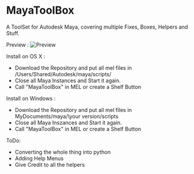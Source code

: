 MayaToolBox
===========

A ToolSet for Autodesk Maya, covering multiple Fixes, Boxes, Helpers and Stuff.

Preview :
![Preview](http://i.imgur.com/aWpNkUn.png?1)


Install on OS X :

- Download the Repository and put all mel files in /Users/Shared/Autodesk/maya/scripts/
- Close all Maya Instances and Start it again.
- Call "MayaToolBox" in MEL or create a Shelf Button

Install on Windows :
- Download the Repository and put all mel files in MyDocuments/maya/\your version\/scripts
- Close all Maya Inszances and Start it again.
- Call "MayaToolBox" in MEL or create a Shelf Button

ToDo:
- Converting the whole thing into python
- Adding Help Menus
- Give Credit to all the helpers
